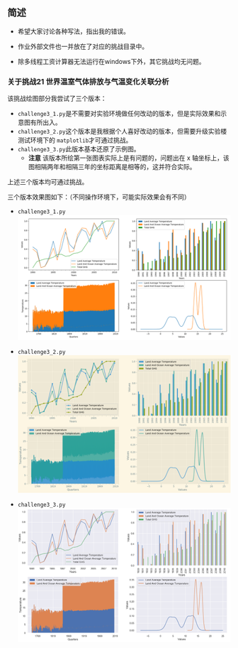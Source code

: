 ## 简述

- 希望大家讨论各种写法，指出我的错误。

- 作业外部文件也一并放在了对应的挑战目录中。

- 除多线程工资计算器无法运行在windows下外，其它挑战均无问题。

### 关于挑战21 世界温室气体排放与气温变化关联分析

该挑战绘图部分我尝试了三个版本：

- `challenge3_1.py`是不需要对实验环境做任何改动的版本，但是实际效果和示意图有所出入。
- `challenge3_2.py`这个版本是我根据个人喜好改动的版本，但需要升级实验楼测试环境下的 `matplotlib`才可通过挑战。
- `challenge3_3.py`此版本基本还原了示例图。
  -  **注意** 该版本所绘第一张图表实际上是有问题的，问题出在 x 轴坐标上，该图相隔两年和相隔三年的坐标距离是相等的，这并符合实际。

上述三个版本均可通过挑战。

三个版本效果图如下：（不同操作环境下，可能实际效果会有不同）

- `challenge3_1.py`
![1](https://github.com/redsnowc/challenge/blob/master/%E6%8C%91%E6%88%9821%20%E4%B8%96%E7%95%8C%E6%B8%A9%E5%AE%A4%E6%B0%94%E4%BD%93%E6%8E%92%E6%94%BE%E4%B8%8E%E6%B0%94%E6%B8%A9%E5%8F%98%E5%8C%96%E5%85%B3%E8%81%94%E5%88%86%E6%9E%90/challenge3_1.png)

- `challenge3_2.py`
![2](https://github.com/redsnowc/challenge/blob/master/%E6%8C%91%E6%88%9821%20%E4%B8%96%E7%95%8C%E6%B8%A9%E5%AE%A4%E6%B0%94%E4%BD%93%E6%8E%92%E6%94%BE%E4%B8%8E%E6%B0%94%E6%B8%A9%E5%8F%98%E5%8C%96%E5%85%B3%E8%81%94%E5%88%86%E6%9E%90/challenge3_2.png)

- `challenge3_3.py`
![3](https://github.com/redsnowc/challenge/blob/master/%E6%8C%91%E6%88%9821%20%E4%B8%96%E7%95%8C%E6%B8%A9%E5%AE%A4%E6%B0%94%E4%BD%93%E6%8E%92%E6%94%BE%E4%B8%8E%E6%B0%94%E6%B8%A9%E5%8F%98%E5%8C%96%E5%85%B3%E8%81%94%E5%88%86%E6%9E%90/challenge3_3.png)
